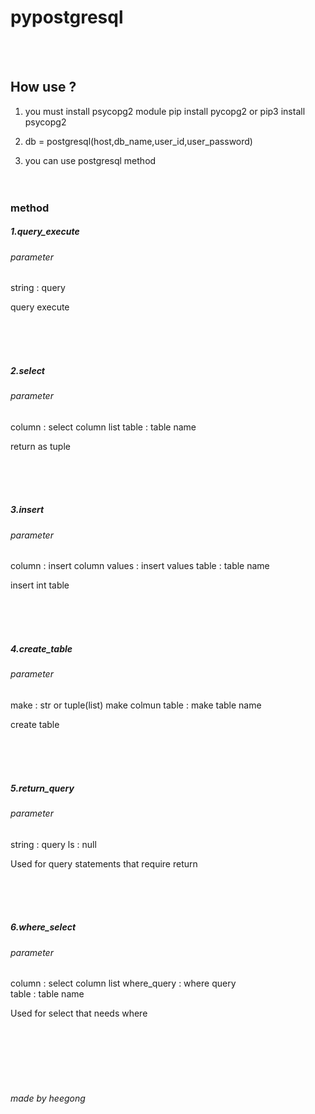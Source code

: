 # pypostgresql

<br/><br/>

## How use ?
1. you must install psycopg2 module
pip install pycopg2 or pip3 install psycopg2

2. db = postgresql(host,db_name,user_id,user_password)

3. you can use postgresql method 
<br/><br/><br/>

### method

##### 1.query_execute
###### parameter  
string : query


query execute

<br/><br/><br/>

##### 2.select
###### parameter
column : select column      list
table : table name

return as tuple

<br/><br/><br/>

##### 3.insert
###### parameter
column : insert column
values : insert values
table : table name

insert int table

<br/><br/><br/>

##### 4.create_table
###### parameter
make : str or tuple(list) make colmun
table : make table name

create table

<br/><br/><br/>

##### 5.return_query
###### parameter
string : query
ls : null

Used for query statements that require return

<br/><br/><br/>

##### 6.where_select
###### parameter
column : select column     list
where_query : where query    
table : table name

Used for select that needs where

<br/><br/><br/><br/><br/>


###### made by heegong
